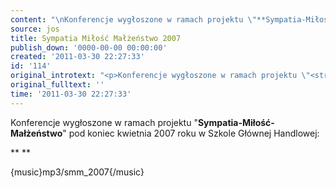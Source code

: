 ```yaml
---
content: "\nKonferencje wygłoszone w ramach projektu \"**Sympatia-Miłość-Małżeństwo**\" pod koniec kwietnia 2007 roku w Szkole Głównej Handlowej:\n\r\n\n**\_**\n\r\n\n{music}mp3/smm_2007{/music}\n\r\n\n\_\n"
source: jos
title: Sympatia Miłość Małżeństwo 2007
publish_down: '0000-00-00 00:00:00'
created: '2011-03-30 22:27:33'
id: '114'
original_introtext: "<p>Konferencje wygłoszone w ramach projektu \"<strong>Sympatia-Miłość-Małżeństwo</strong>\" pod koniec kwietnia 2007 roku w Szkole Głównej Handlowej:</p>\r\n<p><strong>\_</strong></p>\r\n<p>{music}mp3/smm_2007{/music}</p>\r\n<p>\_</p>"
original_fulltext: ''
time: '2011-03-30 22:27:33'
---
```

Konferencje wygłoszone w ramach projektu "**Sympatia-Miłość-Małżeństwo**" pod koniec kwietnia 2007 roku w Szkole Głównej Handlowej:


** **


{music}mp3/smm_2007{/music}


 


<!--{{json:{"created_date":"2011-03-30 22:27:33","publish_down":"0000-00-00 00:00:00","id":"114"}}}-->